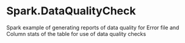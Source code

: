 # Spark.DataQualityCheck
Spark example of generating reports of data quality for Error file and Column stats of the table for use of data quality checks
